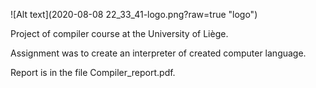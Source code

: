 ![Alt text](2020-08-08 22_33_41-logo.png?raw=true "logo")

Project of compiler course at the University of Liège.

Assignment was to create an interpreter of created computer language.

Report is in the file Compiler_report.pdf.



